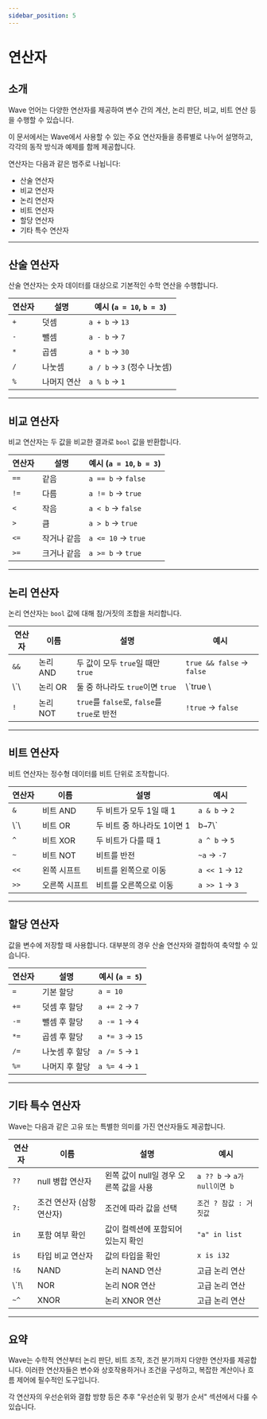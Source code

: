 ```yaml
---
sidebar_position: 5
---
```


# 연산자

## 소개

Wave 언어는 다양한 연산자를 제공하여 변수 간의 계산, 논리 판단, 비교, 비트 연산 등을 수행할 수 있습니다.

이 문서에서는 Wave에서 사용할 수 있는 주요 연산자들을 종류별로 나누어 설명하고, 각각의 동작 방식과 예제를 함께 제공합니다.

연산자는 다음과 같은 범주로 나뉩니다:

- 산술 연산자
- 비교 연산자
- 논리 연산자
- 비트 연산자
- 할당 연산자
- 기타 특수 연산자

---

## 산술 연산자

산술 연산자는 숫자 데이터를 대상으로 기본적인 수학 연산을 수행합니다.

| 연산자 | 설명     | 예시 (`a = 10`, `b = 3`) |
| --- | ------ | ----------------------------------------- |
| `+` | 덧셈     | `a + b` → `13`                            |
| `-` | 뺄셈     | `a - b` → `7`                             |
| `*` | 곱셈     | `a * b` → `30`                            |
| `/` | 나눗셈    | `a / b` → `3` (정수 나눗셈) |
| `%` | 나머지 연산 | `a % b` → `1`                             |

---

## 비교 연산자

비교 연산자는 두 값을 비교한 결과로 `bool` 값을 반환합니다.

| 연산자  | 설명     | 예시 (`a = 10`, `b = 3`) |
| ---- | ------ | ----------------------------------------- |
| `==` | 같음     | `a == b` → `false`                        |
| `!=` | 다름     | `a != b` → `true`                         |
| `<`  | 작음     | `a < b` → `false`                         |
| `>`  | 큼      | `a > b` → `true`                          |
| `<=` | 작거나 같음 | `a <= 10` → `true`                        |
| `>=` | 크거나 같음 | `a >= b` → `true`                         |

---

## 논리 연산자

논리 연산자는 `bool` 값에 대해 참/거짓의 조합을 처리합니다.

| 연산자        | 이름     | 설명                                    | 예시                        |
| ---------- | ------ | ------------------------------------- | ------------------------- |
| `&&`       | 논리 AND | 두 값이 모두 `true`일 때만 `true`             | `true && false` → `false` |
| \\\`\\ | 논리 OR  | 둘 중 하나라도 `true`이면 `true`              | \\\`true \\           |
| `!`        | 논리 NOT | `true`를 `false`로, `false`를 `true`로 반전 | `!true` → `false`         |

---

## 비트 연산자

비트 연산자는 정수형 데이터를 비트 단위로 조작합니다.

| 연산자        | 이름      | 설명                | 예시              |
| ---------- | ------- | ----------------- | --------------- |
| `&`        | 비트 AND  | 두 비트가 모두 1일 때 1   | `a & b` → `2`   |
| \\\`\\ | 비트 OR   | 두 비트 중 하나라도 1이면 1 | b`→`7\\\`     |
| `^`        | 비트 XOR  | 두 비트가 다를 때 1      | `a ^ b` → `5`   |
| `~`        | 비트 NOT  | 비트를 반전            | `~a` → `-7`     |
| `<<`       | 왼쪽 시프트  | 비트를 왼쪽으로 이동       | `a << 1` → `12` |
| `>>`       | 오른쪽 시프트 | 비트를 오른쪽으로 이동      | `a >> 1` → `3`  |

---

## 할당 연산자

값을 변수에 저장할 때 사용합니다. 대부분의 경우 산술 연산자와 결합하여 축약할 수 있습니다.

| 연산자  | 설명       | 예시 (`a = 5`) |
| ---- | -------- | ------------------------------- |
| `=`  | 기본 할당    | `a = 10`                        |
| `+=` | 덧셈 후 할당  | `a += 2` → `7`                  |
| `-=` | 뺄셈 후 할당  | `a -= 1` → `4`                  |
| `*=` | 곱셈 후 할당  | `a *= 3` → `15`                 |
| `/=` | 나눗셈 후 할당 | `a /= 5` → `1`                  |
| `%=` | 나머지 후 할당 | `a %= 4` → `1`                  |

---

## 기타 특수 연산자

Wave는 다음과 같은 고유 또는 특별한 의미를 가진 연산자들도 제공합니다.

| 연산자         | 이름                                 | 설명                       | 예시                       |
| ----------- | ---------------------------------- | ------------------------ | ------------------------ |
| `??`        | null 병합 연산자                        | 왼쪽 값이 null일 경우 오른쪽 값을 사용 | `a ?? b` → `a가 null이면 b` |
| `?:`        | 조건 연산자 (삼항 연산자) | 조건에 따라 값을 선택             | `조건 ? 참값 : 거짓값`          |
| `in`        | 포함 여부 확인                           | 값이 컬렉션에 포함되어 있는지 확인      | `"a" in list`            |
| `is`        | 타입 비교 연산자                          | 값의 타입을 확인                | `x is i32`               |
| `!&`        | NAND                               | 논리 NAND 연산               | 고급 논리 연산                 |
| \\\`!\\ | NOR                                | 논리 NOR 연산                | 고급 논리 연산                 |
| `~^`        | XNOR                               | 논리 XNOR 연산               | 고급 논리 연산                 |

---

## 요약

Wave는 수학적 연산부터 논리 판단, 비트 조작, 조건 분기까지 다양한 연산자를 제공합니다.
이러한 연산자들은 변수와 상호작용하거나 조건을 구성하고, 복잡한 계산이나 흐름 제어에 필수적인 도구입니다.

각 연산자의 우선순위와 결합 방향 등은 추후 "우선순위 및 평가 순서" 섹션에서 다룰 수 있습니다.